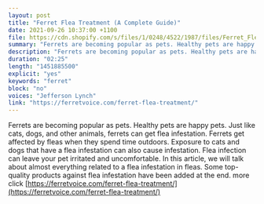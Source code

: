 ```yaml
---
layout: post
title: "Ferret Flea Treatment (A Complete Guide)"
date: 2021-09-26 10:37:00 +1100
file: https://cdn.shopify.com/s/files/1/0248/4522/1987/files/Ferret_Flea_Treatment_A_Complete_Guide.mp3?v=1632616528
summary: "Ferrets are becoming popular as pets. Healthy pets are happy pets. Just like cats, dogs, and other animals, ferrets can get flea infestation. Ferrets get affected by fleas when they spend time outdoors. Exposure to cats and dogs that have a flea infestation can also cause infestation. Flea infection can leave your pet irritated and uncomfortable. In this article, we will talk about almost everything related to a flea infestation in fleas. Some top-quality products against flea infestation have been added at the end. "
description: "Ferrets are becoming popular as pets. Healthy pets are happy pets. Just like cats, dogs, and other animals, ferrets can get flea infestation. Ferrets get affected by fleas when they spend time outdoors. Exposure to cats and dogs that have a flea infestation can also cause infestation. Flea infection can leave your pet irritated and uncomfortable. In this article, we will talk about almost everything related to a flea infestation in fleas. Some top-quality products against flea infestation have been added at the end. <a href='https://ferretvoice.com/ferret-flea-treatment/'>https://ferretvoice.com/ferret-flea-treatment/</a></p>"
duration: "02:25" 
length: "1451885500"
explicit: "yes" 
keywords: "ferret"
block: "no" 
voices: "Jefferson Lynch"
link: "https://ferretvoice.com/ferret-flea-treatment/"
---
```


Ferrets are becoming popular as pets. Healthy pets are happy pets. Just like cats, dogs, and other animals, ferrets can get flea infestation. Ferrets get affected by fleas when they spend time outdoors. Exposure to cats and dogs that have a flea infestation can also cause infestation. Flea infection can leave your pet irritated and uncomfortable. In this article, we will talk about almost everything related to a flea infestation in fleas. Some top-quality products against flea infestation have been added at the end. more click [https://ferretvoice.com/ferret-flea-treatment/](https://ferretvoice.com/ferret-flea-treatment/)
